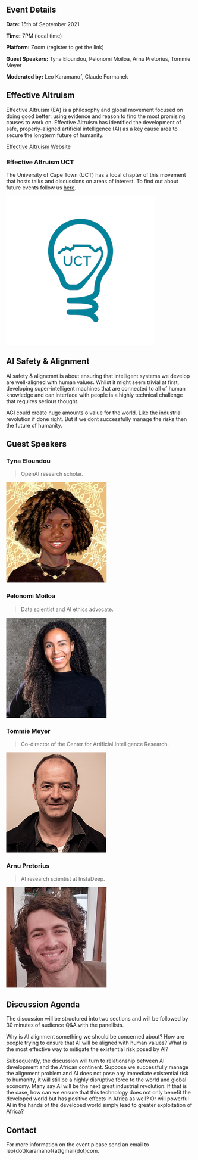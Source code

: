 ## Event Details
**Date:** 15th of September 2021

**Time:** 7PM (local time)

**Platform:** Zoom (register to get the link)

**Guest Speakers:** Tyna Eloundou, Pelonomi Moiloa, Arnu Pretorius, Tommie Meyer

**Moderated by:** Leo Karamanof, Claude Formanek

## Effective Altruism

Effective Altruism (EA) is a philosophy and global movement focused on doing good better: using evidence and reason to find the most promising causes to work on. Effective Altruism has identified the development of safe, properly-aligned artificial intelligence (AI) as a key cause area to secure the longterm future of humanity.

[Effective Altruism Website](https://www.effectivealtruism.org/)

### Effective Altruism UCT
The University of Cape Town (UCT) has a local chapter of this movement that hosts talks and discussions on areas of interest. To find out about future events follow us [here](https://www.instagram.com/ea_uct/?hl=en).

![EA UCT Logo](./images/ea_uct_logo.png)

## AI Safety & Alignment
AI safety & alignemnt is about ensuring that intelligent systems we develop are well-aligned with human values. Whilst it might seem trivial at first, developing super-intelligent machines that are connected to all of human knowledge and can interface with people is a highly technical challenge that requires serious thought. 

AGI could create huge amounts o value for the world. Like the industrial revolution if done right. But if we dont successfully manage the risks then the future of humanity.

## Guest Speakers
### Tyna Eloundou
> OpenAI research scholar.

![Tyna](./images/tyna.jpg)
### Pelonomi Moiloa
> Data scientist and AI ethics advocate.

![Pelonomi](./images/pelonomi.png)
### Tommie Meyer
> Co-director of the Center for Artificial Intelligence Research.

![Tommie](./images/tommie.jpg)
### Arnu Pretorius
> AI research scientist at InstaDeep.

![Arnu](./images/arnu.jpeg)

## Discussion Agenda
The discussion will be structured into two sections and will be followed by 30 minutes of audience Q&A with the panellists.

Why is AI alignment something we should be concerned about? How are people trying to ensure that AI will be aligned with human values? What is the most effective way to mitigate the existential risk posed by AI?

Subsequently, the discussion will turn to relationship between AI development and the African continent. Suppose we successfully manage the alignment problem and AI does not pose any immediate existential risk to humanity, it will still be a highly disruptive force to the world and global economy. Many say AI will be the next great industrial revolution. If that is the case, how can we ensure that this technology does not only benefit the developed world but has positive effects in Africa as well? Or will powerful AI in the hands of the developed world simply lead to greater exploitation of Africa?


## Contact
For more information on the event please send an email to leo{dot}karamanof{at}gmail{dot}com.
